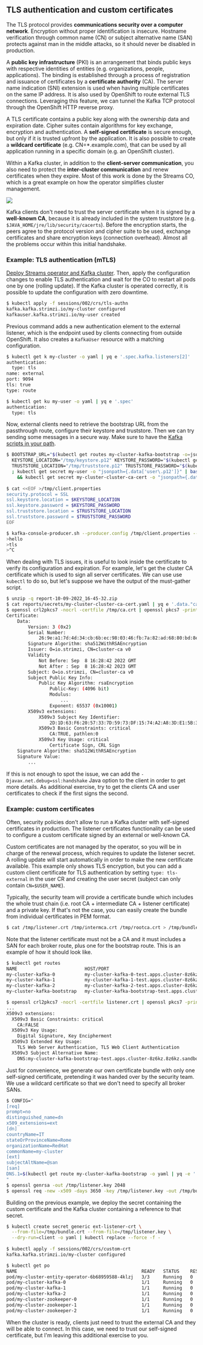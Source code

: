 ## TLS authentication and custom certificates

The TLS protocol provides **communications security over a computer network**. Encryption without proper identification
is insecure. Hostname verification through common name (CN) or subject alternative name (SAN) protects against man in
the middle attacks, so it should never be disabled in production.

A **public key infrastructure** (PKI) is an arrangement that binds public keys with respective identities of entities
(e.g. organizations, people, applications). The binding is established through a process of registration and issuance of
certificates by a **certificate authority** (CA). The server name indication (SNI) extension is used when having
multiple certificates on the same IP address. It is also used by OpenShift to route external TLS connections. Leveraging
this feature, we can tunnel the Kafka TCP protocol through the OpenShift HTTP reverse proxy.

A TLS certificate contains a public key along with the ownership data and expiration date. Cipher suites contain
algorithms for key exchange, encryption and authentication. A **self-signed certificate** is secure enough, but only if
it is trusted upfront by the application. It is also possible to create a **wildcard certificate**
(e.g. CN=*.example.com), that can be used by all application running in a specific domain (e.g. an OpenShift cluster).

Within a Kafka cluster, in addition to the **client-server communication**, you also need to protect the **inter-cluster
communication** and renew certificates when they expire. Most of this work is done by the Streams CO, which is a great
example on how the operator simplifies cluster management.

![](images/connections.png)

Kafka clients don't need to trust the server certificate when it is signed by a **well-known CA**, because it is already
included in the system truststore (e.g. `$JAVA_HOME/jre/lib/security/cacerts`). Before the encryption starts, the peers
agree to the protocol version and cipher suite to be used, exchange certificates and share encryption keys (connection
overhead). Almost all the problems occur within this initial handshake.

### Example: TLS authentication (mTLS)

[Deploy Streams operator and Kafka cluster](/sessions/001). Then, apply the configuration changes to enable TLS
authentication and wait for the CO to restart all pods one by one (rolling update). If the Kafka cluster is operated
correctly, it is possible to update the configuration with zero downtime.

```sh
$ kubectl apply -f sessions/002/crs/tls-authn
kafka.kafka.strimzi.io/my-cluster configured
kafkauser.kafka.strimzi.io/my-user created
```

Previous command adds a new authentication element to the external listener, which is the endpoint used by clients
connecting from outside OpenShift. It also creates a `KafkaUser` resource with a matching configuration.

```sh
$ kubectl get k my-cluster -o yaml | yq e '.spec.kafka.listeners[2]'
authentication:
  type: tls
name: external
port: 9094
tls: true
type: route

$ kubectl get ku my-user -o yaml | yq e '.spec'
authentication:
  type: tls
```

Now, external clients need to retrieve the bootstrap URL from the passthrough route, configure their keystore and
truststore. Then we can try sending some messages in a secure way. Make sure to have
the [Kafka scripts in your path](/sessions/001).

```sh
$ BOOTSTRAP_URL="$(kubectl get routes my-cluster-kafka-bootstrap -o=jsonpath='{.status.ingress[0].host}{"\n"}'):443" \
  KEYSTORE_LOCATION="/tmp/keystore.p12" KEYSTORE_PASSWORD="$(kubectl get secret my-user -o "jsonpath={.data['user\.password']}" | base64 -d)" \
  TRUSTSTORE_LOCATION="/tmp/truststore.p12" TRUSTSTORE_PASSWORD="$(kubectl get secret my-cluster-cluster-ca-cert -o "jsonpath={.data['ca\.password']}" | base64 -d)" \
  ; kubectl get secret my-user -o "jsonpath={.data['user\.p12']}" | base64 -d > $KEYSTORE_LOCATION \
    && kubectl get secret my-cluster-cluster-ca-cert -o "jsonpath={.data['ca\.p12']}" | base64 -d > $TRUSTSTORE_LOCATION
  
$ cat <<EOF >/tmp/client.properties
security.protocol = SSL
ssl.keystore.location = $KEYSTORE_LOCATION
ssl.keystore.password = $KEYSTORE_PASSWORD
ssl.truststore.location = $TRUSTSTORE_LOCATION
ssl.truststore.password = $TRUSTSTORE_PASSWORD
EOF

$ kafka-console-producer.sh --producer.config /tmp/client.properties --bootstrap-server $BOOTSTRAP_URL --topic my-topic
>hello
>tls
>^C 
```

When dealing with TLS issues, it is useful to look inside the certificate to verify its configuration and expiration.
For example, let's get the cluster CA certificate which is used to sign all server certificates. We can use
use `kubectl` to do so, but let's suppose we have the output of the must-gather script.

```sh
$ unzip -q report-10-09-2022_16-45-32.zip
$ cat reports/secrets/my-cluster-cluster-ca-cert.yaml | yq e '.data."ca.crt"' | base64 -d > /tmp/ca.crt
$ openssl crl2pkcs7 -nocrl -certfile /tmp/ca.crt | openssl pkcs7 -print_certs -text -noout
Certificate:
    Data:
        Version: 3 (0x2)
        Serial Number:
            26:9e:a1:7d:4d:34:cb:6b:ec:98:03:46:fb:7a:82:ad:68:80:bd:8e
        Signature Algorithm: sha512WithRSAEncryption
        Issuer: O=io.strimzi, CN=cluster-ca v0
        Validity
            Not Before: Sep  8 16:28:42 2022 GMT
            Not After : Sep  8 16:28:42 2023 GMT
        Subject: O=io.strimzi, CN=cluster-ca v0
        Subject Public Key Info:
            Public Key Algorithm: rsaEncryption
                Public-Key: (4096 bit)
                Modulus:
                    ...
                Exponent: 65537 (0x10001)
        X509v3 extensions:
            X509v3 Subject Key Identifier: 
                2D:1D:63:F6:20:57:33:7D:59:73:DF:15:74:A2:A8:3D:E1:5B:3E:38
            X509v3 Basic Constraints: critical
                CA:TRUE, pathlen:0
            X509v3 Key Usage: critical
                Certificate Sign, CRL Sign
    Signature Algorithm: sha512WithRSAEncryption
    Signature Value:
        ...
```

If this is not enough to spot the issue, we can add the `-Djavax.net.debug=ssl:handshake` Java option to the client in
order to get more details. As additional exercise, try to get the clients CA and user certificates to check if the first
signs the second.

### Example: custom certificates

Often, security policies don't allow to run a Kafka cluster with self-signed certificates in production. The listener
certificates functionality can be used to configure a custom certificate signed by an external or well-known CA.

Custom certificates are not managed by the operator, so you will be in charge of the renewal process, which requires to
update the listener secret. A rolling update will start automatically in order to make the new certificate available.
This example only shows TLS encryption, but you can add a custom client certificate for TLS authentication by
setting `type: tls-external` in the user CR and creating the user secret (subject can only contain `CN=$USER_NAME`).

Typically, the security team will provide a certificate bundle which includes the whole trust chain (i.e. root CA +
intermediate CA + listener certificate) and a private key. If that's not the case, you can easily create the bundle from
individual certificates in PEM format.

```sh
$ cat /tmp/listener.crt /tmp/intermca.crt /tmp/rootca.crt > /tmp/bundle.crt
```

Note that the listener certificate must not be a CA and it must includes a SAN for each broker route, plus one for the
bootstrap route. This is an example of how it should look like.

```sh
$ kubectl get routes
NAME                         HOST/PORT                                                                         PATH   SERVICES                              PORT   TERMINATION   WILDCARD
my-cluster-kafka-0           my-cluster-kafka-0-test.apps.cluster-8z6kz.8z6kz.sandbox425.opentlc.com                  my-cluster-kafka-0                    9094   passthrough   None
my-cluster-kafka-1           my-cluster-kafka-1-test.apps.cluster-8z6kz.8z6kz.sandbox425.opentlc.com                  my-cluster-kafka-1                    9094   passthrough   None
my-cluster-kafka-2           my-cluster-kafka-2-test.apps.cluster-8z6kz.8z6kz.sandbox425.opentlc.com                  my-cluster-kafka-2                    9094   passthrough   None
my-cluster-kafka-bootstrap   my-cluster-kafka-bootstrap-test.apps.cluster-8z6kz.8z6kz.sandbox425.opentlc.com          my-cluster-kafka-external-bootstrap   9094   passthrough   None

$ openssl crl2pkcs7 -nocrl -certfile listener.crt | openssl pkcs7 -print_certs -text -noout
...
X509v3 extensions:
  X509v3 Basic Constraints: critical
    CA:FALSE
  X509v3 Key Usage:
    Digital Signature, Key Encipherment
  X509v3 Extended Key Usage:
    TLS Web Server Authentication, TLS Web Client Authentication
  X509v3 Subject Alternative Name:
    DNS:my-cluster-kafka-bootstrap-test.apps.cluster-8z6kz.8z6kz.sandbox425.opentlc.com, DNS:my-cluster-kafka-0-test.apps.cluster-8z6kz.8z6kz.sandbox425.opentlc.com, DNS:my-cluster-kafka-1-test.apps.cluster-8z6kz.8z6kz.sandbox425.opentlc.com, DNS:my-cluster-kafka-2-test.apps.cluster-8z6kz.8z6kz.sandbox425.opentlc.com
```

Just for convenience, we generate our own certificate bundle with only one self-signed certificate, pretending it was
handed over by the security team. We use a wildcard certificate so that we don't need to specify all broker SANs.

```sh
$ CONFIG="
[req]
prompt=no
distinguished_name=dn
x509_extensions=ext
[dn]
countryName=IT
stateOrProvinceName=Rome
organizationName=RedHat
commonName=my-cluster
[ext]
subjectAltName=@san
[san]
DNS.1=$(kubectl get route my-cluster-kafka-bootstrap -o yaml | yq -e '.status.ingress.[0].routerCanonicalHostname' | sed "s/router-default/*/")
"
$ openssl genrsa -out /tmp/listener.key 2048
$ openssl req -new -x509 -days 3650 -key /tmp/listener.key -out /tmp/bundle.crt -config <(echo "$CONFIG")
```

Building on the previous example, we deploy the secret containing the custom certificate and the Kafka cluster
containing a reference to that secret.

```sh
$ kubectl create secret generic ext-listener-crt \
  --from-file=/tmp/bundle.crt --from-file=/tmp/listener.key \
  --dry-run=client -o yaml | kubectl replace --force -f -
  
$ kubectl apply -f sessions/002/crs/custom-crt
kafka.kafka.strimzi.io/my-cluster configured

$ kubectl get po
NAME                                              READY   STATUS    RESTARTS   AGE
pod/my-cluster-entity-operator-6b68959588-4klzj   3/3     Running   0          2m4s
pod/my-cluster-kafka-0                            1/1     Running   0          3m34s
pod/my-cluster-kafka-1                            1/1     Running   0          3m34s
pod/my-cluster-kafka-2                            1/1     Running   0          3m34s
pod/my-cluster-zookeeper-0                        1/1     Running   0          5m4s
pod/my-cluster-zookeeper-1                        1/1     Running   0          5m4s
pod/my-cluster-zookeeper-2                        1/1     Running   0          5m4s
```

When the cluster is ready, clients just need to trust the external CA and they will be able to connect. In this case, we
need to trust our self-signed certificate, but I'm leaving this additional exercise to you. 
